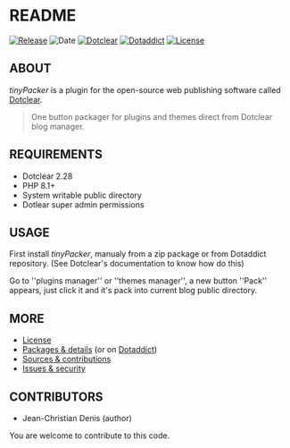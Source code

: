# README

[![Release](https://img.shields.io/badge/release-1.4.3-a2cbe9.svg)](https://github.com/JcDenis/tinyPacker/releases)
![Date](https://img.shields.io/badge/date-2023.11.04-c44d58.svg)
[![Dotclear](https://img.shields.io/badge/dotclear-v2.28-137bbb.svg)](https://fr.dotclear.org/download)
[![Dotaddict](https://img.shields.io/badge/dotaddict-official-9ac123.svg)](https://plugins.dotaddict.org/dc2/details/tinyPacker)
[![License](https://img.shields.io/badge/license-GPL--2.0-ececec.svg)](https://github.com/JcDenis/tinyPacker/src/branch/master/LICENSE)

## ABOUT

_tinyPacker_ is a plugin for the open-source web publishing software called [Dotclear](https://www.dotclear.org).

> One button packager for plugins and themes direct from Dotclear blog manager.

## REQUIREMENTS

* Dotclear 2.28
* PHP 8.1+
* System writable public directory
* Dotlear super admin permissions

## USAGE

First install _tinyPacker_, manualy from a zip package or from 
Dotaddict repository. (See Dotclear's documentation to know how do this)

Go to ''plugins manager'' or ''themes manager'', 
a new button ''Pack'' appears, just click it 
and it's pack into current blog public directory.

## MORE

* [License](https://github.com/JcDenis/tinyPacker/src/branch/master/LICENSE)
* [Packages & details](https://github.com/JcDenis/tinyPacker/releases) (or on [Dotaddict](https://plugins.dotaddict.org/dc2/details/tinyPacker))
* [Sources & contributions](https://github.com/JcDenis/tinyPacker)
* [Issues & security](https://github.com/JcDenis/tinyPacker/issues)

## CONTRIBUTORS

* Jean-Christian Denis (author)

You are welcome to contribute to this code.
